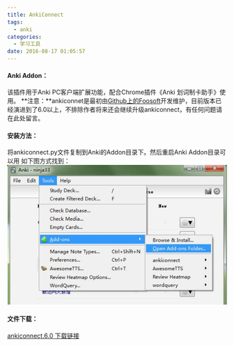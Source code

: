 ```yaml
---
title: AnkiConnect
tags:
  - anki
categories:
  - 学习工具
date: 2016-08-17 01:05:57
---
```


#### Anki Addon：

该插件用于Anki PC客户端扩展功能，配合Chrome插件《Anki 划词制卡助手》使用。 **注意：**ankiconnet是最初由[Github上的Foosoft](https://github.com/FooSoft/anki-connect)开发维护，目前版本已经演进到了6.0以上，不排除作者将来还会继续升级ankiconnect，有任何问题请在此处留言。
<!-- more -->

#### 安装方法：

将ankiconnect.py文件复制到Anki的Addon目录下。然后重启Anki Addon目录可以用 如下图方式找到： 
![](/images/anki_addon_folder.jpg)

#### 文件下载：

[ankiconnect.6.0 下载链接](/files/ankiconnect.6.0.zip)